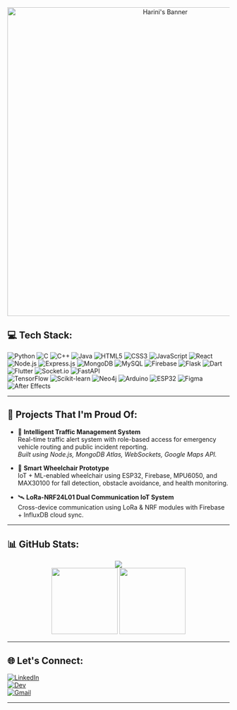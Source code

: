 <div align="center">
  <img src="https://github.com/Harini-username/assets/banner-placeholder.png" alt="Harini's Banner" width="700px">
</div>

## 💻 Tech Stack:

![Python](https://img.shields.io/badge/python-3670A0?style=for-the-badge&logo=python&logoColor=ffdd54) 
![C](https://img.shields.io/badge/c-%2300599C.svg?style=for-the-badge&logo=c&logoColor=white) 
![C++](https://img.shields.io/badge/c++-%2300599C.svg?style=for-the-badge&logo=c%2B%2B&logoColor=white) 
![Java](https://img.shields.io/badge/java-%23ED8B00.svg?style=for-the-badge&logo=openjdk&logoColor=white) 
![HTML5](https://img.shields.io/badge/html5-%23E34F26.svg?style=for-the-badge&logo=html5&logoColor=white) 
![CSS3](https://img.shields.io/badge/css3-%231572B6.svg?style=for-the-badge&logo=css3&logoColor=white) 
![JavaScript](https://img.shields.io/badge/javascript-%23323330.svg?style=for-the-badge&logo=javascript&logoColor=%23F7DF1E) 
![React](https://img.shields.io/badge/React-61DAFB.svg?style=for-the-badge&logo=React&logoColor=black) 
![Node.js](https://img.shields.io/badge/Node.js-43853D.svg?style=for-the-badge&logo=node-dot-js&logoColor=white) 
![Express.js](https://img.shields.io/badge/express.js-%23404d59.svg?style=for-the-badge&logo=express&logoColor=%2361DAFB) 
![MongoDB](https://img.shields.io/badge/MongoDB-%234ea94b.svg?style=for-the-badge&logo=mongodb&logoColor=white) 
![MySQL](https://img.shields.io/badge/mysql-4479A1.svg?style=for-the-badge&logo=mysql&logoColor=white) 
![Firebase](https://img.shields.io/badge/firebase-ffca28?style=for-the-badge&logo=firebase&logoColor=black) 
![Flask](https://img.shields.io/badge/flask-%23000.svg?style=for-the-badge&logo=flask&logoColor=white) 
![Dart](https://img.shields.io/badge/dart-%230175C2.svg?style=for-the-badge&logo=dart&logoColor=white) 
![Flutter](https://img.shields.io/badge/Flutter-%2302569B.svg?style=for-the-badge&logo=Flutter&logoColor=white) 
![Socket.io](https://img.shields.io/badge/Socket.io-black?style=for-the-badge&logo=socket.io&badgeColor=010101) 
![FastAPI](https://img.shields.io/badge/FastAPI-005571?style=for-the-badge&logo=fastapi)  
![TensorFlow](https://img.shields.io/badge/TensorFlow-FF6F00?style=for-the-badge&logo=TensorFlow&logoColor=white) 
![Scikit-learn](https://img.shields.io/badge/scikitlearn-F7931E.svg?style=for-the-badge&logo=scikit-learn&logoColor=white) 
![Neo4j](https://img.shields.io/badge/Neo4j-008CC1?style=for-the-badge&logo=neo4j&logoColor=white) 
![Arduino](https://img.shields.io/badge/-Arduino-00979D?style=for-the-badge&logo=Arduino&logoColor=white) 
![ESP32](https://img.shields.io/badge/ESP32-000000?style=for-the-badge&logo=espressif&logoColor=white)
![Figma](https://img.shields.io/badge/figma-%23F24E1E.svg?style=for-the-badge&logo=figma&logoColor=white) 
![After Effects](https://img.shields.io/badge/Adobe%20AE-9999FF.svg?style=for-the-badge&logo=adobe-after-effects&logoColor=white)

---

## 🚀 Projects That I'm Proud Of:
- 🚦 **Intelligent Traffic Management System**  
  Real-time traffic alert system with role-based access for emergency vehicle routing and public incident reporting.  
  _Built using Node.js, MongoDB Atlas, WebSockets, Google Maps API._

- 🧠 **Smart Wheelchair Prototype**  
  IoT + ML-enabled wheelchair using ESP32, Firebase, MPU6050, and MAX30100 for fall detection, obstacle avoidance, and health monitoring.

- 🛰️ **LoRa-NRF24L01 Dual Communication IoT System**  
  Cross-device communication using LoRa & NRF modules with Firebase + InfluxDB cloud sync.

---

## 📊 GitHub Stats:
<div align="center">
  <img src="https://github-readme-streak-stats.herokuapp.com/?user=your-github-username&theme=dracula&hide_border=true">
</div>
<div align="center">
  <img src="https://github-readme-stats.vercel.app/api?username=your-github-username&theme=dracula&show_icons=true&hide_border=true&count_private=true" height="150">
  <img src="https://github-readme-stats.vercel.app/api/top-langs/?username=your-github-username&theme=dracula&show_icons=true&hide_border=true&layout=compact" height="150">
</div>

---

## 🌐 Let's Connect:

[![LinkedIn](https://img.shields.io/badge/LinkedIn-%230077B5.svg?style=for-the-badge&logo=linkedin&logoColor=white)](https://linkedin.com/in/your-linkedin)  
[![Dev](https://img.shields.io/badge/dev.to-0A0A0A?style=for-the-badge&logo=devdotto&logoColor=white)](https://dev.to/yourdev)  
[![Gmail](https://img.shields.io/badge/Gmail-D14836.svg?style=for-the-badge&logo=gmail&logoColor=white)](mailto:your.email@example.com)

---

